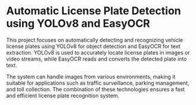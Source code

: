 # Automatic License Plate Detection using YOLOv8 and EasyOCR

This project focuses on automatically detecting and recognizing vehicle license plates using YOLOv8 for object detection and EasyOCR for text extraction.
YOLOv8 is used to accurately locate license plates in images or video streams, while EasyOCR reads and converts the detected plate into text.

The system can handle images from various environments, making it suitable for applications such as traffic surveillance, parking management, and toll collection. 
The combination of these technologies ensures a fast and efficient license plate recognition system.

